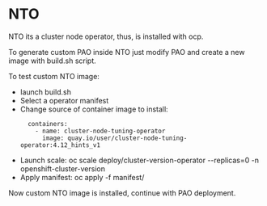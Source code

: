 # NTO

NTO its a cluster node operator, thus, is installed with ocp.

To generate custom PAO inside NTO just modify PAO and create a new image with build.sh script.

To test custom NTO image:
  - launch build.sh
  - Select a operator manifest
  - Change source of container image to install:
    ```
      containers:
        - name: cluster-node-tuning-operator
          image: quay.io/user/cluster-node-tuning-operator:4.12_hints_v1
    ```
  - Launch scale: oc scale deploy/cluster-version-operator --replicas=0 -n openshift-cluster-version
  - Apply manifest: oc apply -f manifest/

Now custom NTO image is installed, continue with PAO deployment.
